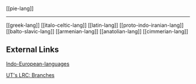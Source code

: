 [[pie-lang]]

---

[[greek-lang]]
[[italo-celtic-lang]]
[[latin-lang]]
[[proto-indo-iranian-lang]]
[[balto-slavic-lang]]
[[armenian-lang]]
[[anatolian-lang]]
[[cimmerian-lang]]


## External Links
[Indo-European-languages](https://en.wikipedia.org/wiki/Indo-European-languages#Classification)

[UT's LRC: Branches](https://lrc.la.utexas.edu/lex/languages)
